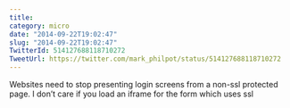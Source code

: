 ```yaml
---
title: 
category: micro
date: "2014-09-22T19:02:47"
slug: "2014-09-22T19:02:47"
TwitterId: 514127688118710272
TweetUrl: https://twitter.com/mark_philpot/status/514127688118710272
---
```


Websites need to stop presenting login screens from a non-ssl protected page. I
don’t care if you load an iframe for the form which uses ssl
